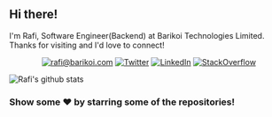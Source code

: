 ## Hi there!
I'm Rafi, Software Engineer(Backend) at Barikoi Technologies Limited. Thanks for visiting and I'd love to connect!


<p align="center">
	<a href="mailto:rafi@barikoi.com?subject=Github%20Visitor&body=Hi%20Rafi,..."><img src="http://img.shields.io/badge/-@rafi-_?label=Send%20Mail&style=social&logo=gmail" alt="rafi@barikoi.com"></a>
	<a href="https://twitter.com/Rafiqul_abprs"><img src="https://img.shields.io/twitter/follow/Rafiqul_abprs" alt="Twitter"></a>
	<a href="https://www.linkedin.com/in/rafiqul-islam-a73886135"><img src="https://img.shields.io/badge/LinkedIn--_.svg?style=social&logo=linkedin" alt="LinkedIn"></a>
	<a href="https://stackoverflow.com/users/9631747/rafiqul-islam"><img src="https://img.shields.io/stackexchange/stackoverflow/r/1061236?logo=stack-overflow&style=social" alt="StackOverflow"></a>
</p>



![Rafi's github stats](https://github-readme-stats.vercel.app/api?username=rafi138&show_icons=true)


### Show some ❤️ by starring some of the repositories!
